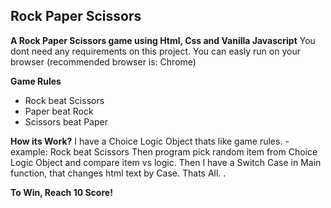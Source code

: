 ## Rock Paper Scissors

**A Rock Paper Scissors game using Html, Css and Vanilla Javascript**
You dont need any requirements on this project. You can easly run on your browser (recommended browser is: Chrome)

**Game Rules**
 - Rock beat Scissors
 - Paper beat Rock
 - Scissors beat Paper
 
 **How its Work?**
  I have a Choice Logic Object thats like game rules. 
	 - example: Rock beat Scissors
Then program pick random item from Choice Logic Object and compare item vs logic.
Then I have a Switch Case in Main function, that changes html text by Case.
Thats All. .

**To Win, Reach 10 Score!**